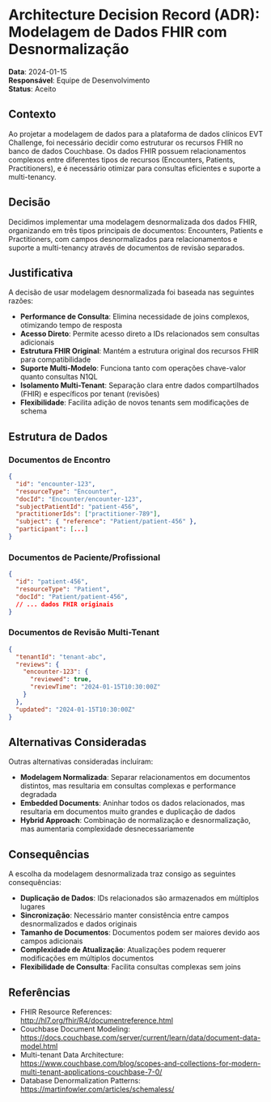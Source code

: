 # Architecture Decision Record (ADR): Modelagem de Dados FHIR com Desnormalização

**Data**: 2024-01-15  
**Responsável**: Equipe de Desenvolvimento  
**Status**: Aceito  

## Contexto

Ao projetar a modelagem de dados para a plataforma de dados clínicos EVT Challenge, foi necessário decidir como estruturar os recursos FHIR no banco de dados Couchbase. Os dados FHIR possuem relacionamentos complexos entre diferentes tipos de recursos (Encounters, Patients, Practitioners), e é necessário otimizar para consultas eficientes e suporte a multi-tenancy.

## Decisão

Decidimos implementar uma modelagem desnormalizada dos dados FHIR, organizando em três tipos principais de documentos: Encounters, Patients e Practitioners, com campos desnormalizados para relacionamentos e suporte a multi-tenancy através de documentos de revisão separados.

## Justificativa

A decisão de usar modelagem desnormalizada foi baseada nas seguintes razões:

- **Performance de Consulta**: Elimina necessidade de joins complexos, otimizando tempo de resposta
- **Acesso Direto**: Permite acesso direto a IDs relacionados sem consultas adicionais
- **Estrutura FHIR Original**: Mantém a estrutura original dos recursos FHIR para compatibilidade
- **Suporte Multi-Modelo**: Funciona tanto com operações chave-valor quanto consultas N1QL
- **Isolamento Multi-Tenant**: Separação clara entre dados compartilhados (FHIR) e específicos por tenant (revisões)
- **Flexibilidade**: Facilita adição de novos tenants sem modificações de schema

## Estrutura de Dados

### Documentos de Encontro
```json
{
  "id": "encounter-123",
  "resourceType": "Encounter",
  "docId": "Encounter/encounter-123",
  "subjectPatientId": "patient-456",
  "practitionerIds": ["practitioner-789"],
  "subject": { "reference": "Patient/patient-456" },
  "participant": [...]
}
```

### Documentos de Paciente/Profissional
```json
{
  "id": "patient-456",
  "resourceType": "Patient",
  "docId": "Patient/patient-456",
  // ... dados FHIR originais
}
```

### Documentos de Revisão Multi-Tenant
```json
{
  "tenantId": "tenant-abc",
  "reviews": {
    "encounter-123": {
      "reviewed": true,
      "reviewTime": "2024-01-15T10:30:00Z"
    }
  },
  "updated": "2024-01-15T10:30:00Z"
}
```

## Alternativas Consideradas

Outras alternativas consideradas incluíram:

- **Modelagem Normalizada**: Separar relacionamentos em documentos distintos, mas resultaria em consultas complexas e performance degradada
- **Embedded Documents**: Aninhar todos os dados relacionados, mas resultaria em documentos muito grandes e duplicação de dados
- **Hybrid Approach**: Combinação de normalização e desnormalização, mas aumentaria complexidade desnecessariamente

## Consequências

A escolha da modelagem desnormalizada traz consigo as seguintes consequências:

- **Duplicação de Dados**: IDs relacionados são armazenados em múltiplos lugares
- **Sincronização**: Necessário manter consistência entre campos desnormalizados e dados originais
- **Tamanho de Documentos**: Documentos podem ser maiores devido aos campos adicionais
- **Complexidade de Atualização**: Atualizações podem requerer modificações em múltiplos documentos
- **Flexibilidade de Consulta**: Facilita consultas complexas sem joins

## Referências

- FHIR Resource References: http://hl7.org/fhir/R4/documentreference.html
- Couchbase Document Modeling: https://docs.couchbase.com/server/current/learn/data/document-data-model.html
- Multi-tenant Data Architecture: https://www.couchbase.com/blog/scopes-and-collections-for-modern-multi-tenant-applications-couchbase-7-0/
- Database Denormalization Patterns: https://martinfowler.com/articles/schemaless/
